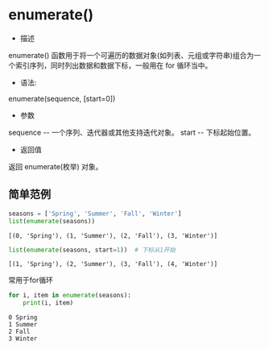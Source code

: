 # enumerate()
- 描述

enumerate() 函数用于将一个可遍历的数据对象(如列表、元组或字符串)组合为一个索引序列，同时列出数据和数据下标，一般用在 for 循环当中。

- 语法:

enumerate(sequence, [start=0])

- 参数

sequence -- 一个序列、迭代器或其他支持迭代对象。
start -- 下标起始位置。

- 返回值

返回 enumerate(枚举) 对象。

## 简单范例


```python
seasons = ['Spring', 'Summer', 'Fall', 'Winter']
list(enumerate(seasons))
```




    [(0, 'Spring'), (1, 'Summer'), (2, 'Fall'), (3, 'Winter')]




```python
list(enumerate(seasons, start=1))  # 下标从1开始
```




    [(1, 'Spring'), (2, 'Summer'), (3, 'Fall'), (4, 'Winter')]



常用于for循环


```python
for i, item in enumerate(seasons):
    print(i, item)
```

    0 Spring
    1 Summer
    2 Fall
    3 Winter
    
